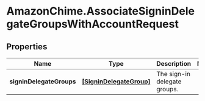 # AmazonChime.AssociateSigninDelegateGroupsWithAccountRequest

## Properties

Name | Type | Description | Notes
------------ | ------------- | ------------- | -------------
**signinDelegateGroups** | [**[SigninDelegateGroup]**](SigninDelegateGroup.md) | The sign-in delegate groups. | 


